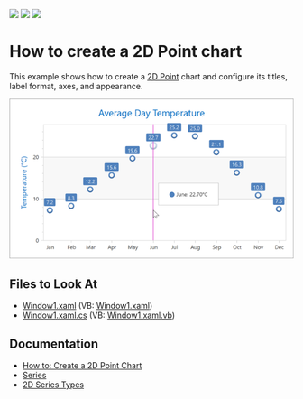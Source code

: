<!-- default badges list -->
![](https://img.shields.io/endpoint?url=https://codecentral.devexpress.com/api/v1/VersionRange/128569103/21.1.5%2B)
[![](https://img.shields.io/badge/Open_in_DevExpress_Support_Center-FF7200?style=flat-square&logo=DevExpress&logoColor=white)](https://supportcenter.devexpress.com/ticket/details/E1651)
[![](https://img.shields.io/badge/📖_How_to_use_DevExpress_Examples-e9f6fc?style=flat-square)](https://docs.devexpress.com/GeneralInformation/403183)
<!-- default badges end -->

# How to create a 2D Point chart

This example shows how to create a [2D Point](https://docs.devexpress.com/WPF/5868/controls-and-libraries/charts-suite/chart-control/series/2d-series-types/point-line-and-bubble-series/point) chart and configure its titles, label format, axes, and appearance.

![](Images/2D-point-chart-example.png)

<!-- default file list -->
## Files to Look At

- [Window1.xaml](./CS/Window1.xaml) (VB: [Window1.xaml](./VB/Window1.xaml))
- [Window1.xaml.cs](./CS/Window1.xaml.cs) (VB: [Window1.xaml.vb](./VB/Window1.xaml.vb))

<!-- default file list end -->

## Documentation

- [How to: Create a 2D Point Chart](https://docs.devexpress.com/WPF/6866/controls-and-libraries/charts-suite/chart-control/examples/2d-chart-types/how-to-create-a-2d-point-chart)
- [Series](https://docs.devexpress.com/WPF/6339/controls-and-libraries/charts-suite/chart-control/series/series)
- [2D Series Types](https://docs.devexpress.com/WPF/114223/controls-and-libraries/charts-suite/chart-control/series/2d-series-types)
